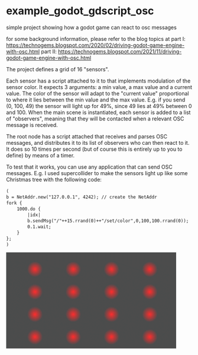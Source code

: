 # example_godot_gdscript_osc
simple project showing how a godot game can react to osc messages

for some background information, please refer to the blog topics at
part I: https://technogems.blogspot.com/2020/02/driving-godot-game-engine-with-osc.html
part II: https://technogems.blogspot.com/2021/11/driving-godot-game-engine-with-osc.html

The project defines a grid of 16 "sensors".

Each sensor has a script attached to it to that implements modulation of the sensor color. It expects 3 arguments: a min value, a max value and a current value. The color of the sensor will adapt to the "current value" proportional to where it lies between the min value and the max value. E.g. if you send (0, 100, 49) the sensor will light up for 49%, since 49 lies at 49% between 0 and 100. When the main scene is instantiated, each sensor is added to a list of "observers", meaning that they will be contacted when a relevant OSC message is received.

The root node has a script attached that receives and parses OSC messages, and distributes it to its list of observers who can then react to it.
It does so 10 times per second (but of course this is entirely up to you to define) by means of a timer.

To test that it works, you can use any application that can send OSC messages. E.g. I used supercollider to make the sensors light up like some Christmas tree with the following code:

```
(
b = NetAddr.new("127.0.0.1", 4242); // create the NetAddr
fork {
	1000.do {
		|idx|
		b.sendMsg("/"++15.rrand(0)++"/set/color",0,100,100.rrand(0));
		0.1.wait;
	}
};
)
```

![alt text](https://github.com/shimpe/example_godot_gdscript_osc/blob/main/test.gif?raw=true)
